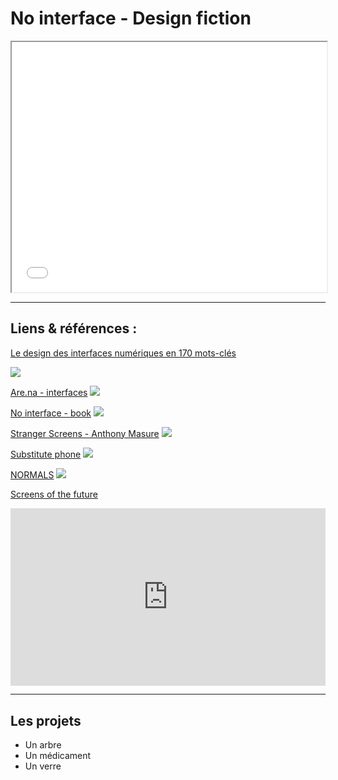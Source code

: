 # No interface - Design fiction

<iframe width="100%" height="400" src="no-interface.pdf#toolbar=0"></iframe>


---

## Liens & références :

[Le design des interfaces numériques en 170 mots-clés](https://www.eyrolles.com/Informatique/Livre/le-design-des-interfaces-numeriques-en-170-mots-cles-9782100585274/)

![](https://servimg.eyrolles.com/static/media/5274/9782100585274_internet_w290.jpg)

[Are.na - interfaces](https://www.are.na/nicolas-tilly/interfaces-o4ycuz-pqsm)
![](https://d2w9rnfcy7mm78.cloudfront.net/6384485/display_bdc2f391dbb2fc56a1d3d1374658100c.png?1583515648?bc=0)

[No interface - book](http://www.nointerface.com/book/)
![](http://www.nointerface.com/book/img/nointerface_goldenkrishna.png)

[Stranger Screens - Anthony Masure](http://www.anthonymasure.com/conferences/2018-01-stranger-screens-toulouse)
![](http://www.anthonymasure.com/content/04-conferences/21-2018-01-stranger-screens-toulouse/stranger-screens.png)

[Substitute phone](https://klemensschillinger.com/projects/substitute-phone)
![](https://klemensschillinger.com/uploads/_desktopWide16/phones-278.jpg)

[NORMALS](http://normalfutu.re/)
![](http://normalfutu.re/wp-content/uploads/Command_Render_Studio.jpg)

[Screens of the future](https://universaleverything.com/projects/screens-of-the-future/)
<div style="padding:56.25% 0 0 0;position:relative;"><iframe src="https://player.vimeo.com/video/223108695?color=ffffff&title=0&byline=0&portrait=0" style="position:absolute;top:0;left:0;width:100%;height:100%;" frameborder="0" allow="autoplay; fullscreen" allowfullscreen></iframe></div><script src="https://player.vimeo.com/api/player.js"></script>

---

## Les projets

- Un arbre
- Un médicament
- Un verre